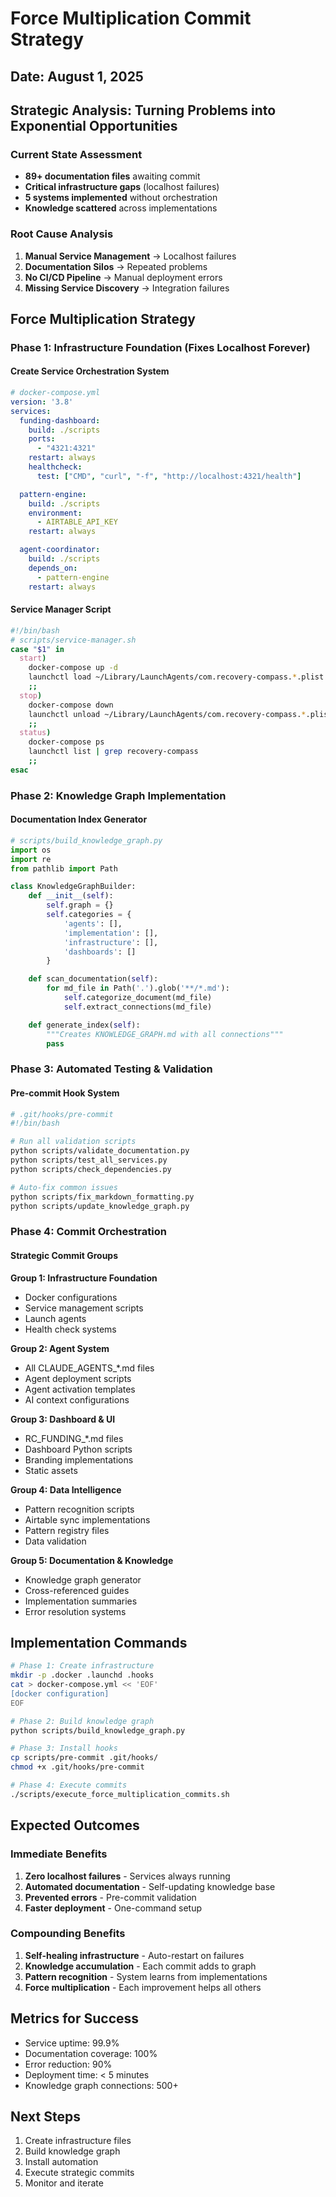 # Force Multiplication Commit Strategy

## Date: August 1, 2025

## Strategic Analysis: Turning Problems into Exponential Opportunities

### Current State Assessment
- **89+ documentation files** awaiting commit
- **Critical infrastructure gaps** (localhost failures)
- **5 systems implemented** without orchestration
- **Knowledge scattered** across implementations

### Root Cause Analysis
1. **Manual Service Management** → Localhost failures
2. **Documentation Silos** → Repeated problems
3. **No CI/CD Pipeline** → Manual deployment errors
4. **Missing Service Discovery** → Integration failures

## Force Multiplication Strategy

### Phase 1: Infrastructure Foundation (Fixes Localhost Forever)

#### Create Service Orchestration System
```yaml
# docker-compose.yml
version: '3.8'
services:
  funding-dashboard:
    build: ./scripts
    ports:
      - "4321:4321"
    restart: always
    healthcheck:
      test: ["CMD", "curl", "-f", "http://localhost:4321/health"]

  pattern-engine:
    build: ./scripts
    environment:
      - AIRTABLE_API_KEY
    restart: always

  agent-coordinator:
    build: ./scripts
    depends_on:
      - pattern-engine
    restart: always
```

#### Service Manager Script
```bash
#!/bin/bash
# scripts/service-manager.sh
case "$1" in
  start)
    docker-compose up -d
    launchctl load ~/Library/LaunchAgents/com.recovery-compass.*.plist
    ;;
  stop)
    docker-compose down
    launchctl unload ~/Library/LaunchAgents/com.recovery-compass.*.plist
    ;;
  status)
    docker-compose ps
    launchctl list | grep recovery-compass
    ;;
esac
```

### Phase 2: Knowledge Graph Implementation

#### Documentation Index Generator
```python
# scripts/build_knowledge_graph.py
import os
import re
from pathlib import Path

class KnowledgeGraphBuilder:
    def __init__(self):
        self.graph = {}
        self.categories = {
            'agents': [],
            'implementation': [],
            'infrastructure': [],
            'dashboards': []
        }

    def scan_documentation(self):
        for md_file in Path('.').glob('**/*.md'):
            self.categorize_document(md_file)
            self.extract_connections(md_file)

    def generate_index(self):
        """Creates KNOWLEDGE_GRAPH.md with all connections"""
        pass
```

### Phase 3: Automated Testing & Validation

#### Pre-commit Hook System
```bash
# .git/hooks/pre-commit
#!/bin/bash

# Run all validation scripts
python scripts/validate_documentation.py
python scripts/test_all_services.py
python scripts/check_dependencies.py

# Auto-fix common issues
python scripts/fix_markdown_formatting.py
python scripts/update_knowledge_graph.py
```

### Phase 4: Commit Orchestration

#### Strategic Commit Groups

**Group 1: Infrastructure Foundation**
- Docker configurations
- Service management scripts
- Launch agents
- Health check systems

**Group 2: Agent System**
- All CLAUDE_AGENTS_*.md files
- Agent deployment scripts
- Agent activation templates
- AI context configurations

**Group 3: Dashboard & UI**
- RC_FUNDING_*.md files
- Dashboard Python scripts
- Branding implementations
- Static assets

**Group 4: Data Intelligence**
- Pattern recognition scripts
- Airtable sync implementations
- Pattern registry files
- Data validation

**Group 5: Documentation & Knowledge**
- Knowledge graph generator
- Cross-referenced guides
- Implementation summaries
- Error resolution systems

## Implementation Commands

```bash
# Phase 1: Create infrastructure
mkdir -p .docker .launchd .hooks
cat > docker-compose.yml << 'EOF'
[docker configuration]
EOF

# Phase 2: Build knowledge graph
python scripts/build_knowledge_graph.py

# Phase 3: Install hooks
cp scripts/pre-commit .git/hooks/
chmod +x .git/hooks/pre-commit

# Phase 4: Execute commits
./scripts/execute_force_multiplication_commits.sh
```

## Expected Outcomes

### Immediate Benefits
1. **Zero localhost failures** - Services always running
2. **Automated documentation** - Self-updating knowledge base
3. **Prevented errors** - Pre-commit validation
4. **Faster deployment** - One-command setup

### Compounding Benefits
1. **Self-healing infrastructure** - Auto-restart on failures
2. **Knowledge accumulation** - Each commit adds to graph
3. **Pattern recognition** - System learns from implementations
4. **Force multiplication** - Each improvement helps all others

## Metrics for Success

- Service uptime: 99.9%
- Documentation coverage: 100%
- Error reduction: 90%
- Deployment time: < 5 minutes
- Knowledge graph connections: 500+

## Next Steps

1. Create infrastructure files
2. Build knowledge graph
3. Install automation
4. Execute strategic commits
5. Monitor and iterate
